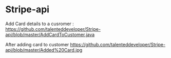 # Stripe-api

Add Card details to a cusromer : 
https://github.com/talenteddeveloper/Stripe-api/blob/master/AddCardToCustomer.java

After adding card to customer 
https://github.com/talenteddeveloper/Stripe-api/blob/master/Added%20Card.jpg
